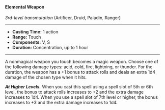 #### Elemental Weapon
*3rd-level transmutation* (Artificer, Druid, Paladin, Ranger)
___
- **Casting Time:** 1 action
- **Range:** Touch
- **Components:** V, S
- **Duration:** Concentration, up to 1 hour
---
A nonmagical weapon you touch becomes a magic weapon. Choose one of the following damage types: acid, cold, fire, lightning, or thunder. For the duration, the weapon has a +1 bonus to attack rolls and deals an extra 1d4 damage of the chosen type when it hits.

***At Higher Levels.*** When you cast this spell using a spell slot of 5th or 6th level, the bonus to attack rolls increases to +2 and the extra damage increases to 1d4. When you use a spell slot of 7th level or higher, the bonus increases to +3 and the extra damage increases to 1d4.